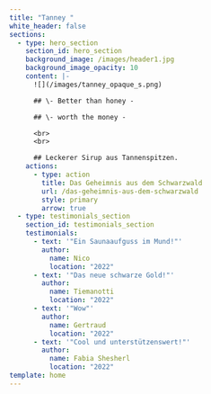 ```yaml
---
title: "Tanney "
white_header: false
sections:
  - type: hero_section
    section_id: hero_section
    background_image: /images/header1.jpg
    background_image_opacity: 10
    content: |-
      ![](/images/tanney_opaque_s.png)

      ## \- Better than honey -

      ## \- worth the money -

      <br>
      <br>

      ## Leckerer Sirup aus Tannenspitzen.
    actions:
      - type: action
        title: Das Geheimnis aus dem Schwarzwald
        url: /das-geheimnis-aus-dem-schwarzwald
        style: primary
        arrow: true
  - type: testimonials_section
    section_id: testimonials_section
    testimonials:
      - text: '"Ein Saunaaufguss im Mund!"'
        author:
          name: Nico
          location: "2022"
      - text: '"Das neue schwarze Gold!"'
        author:
          name: Tiemanotti
          location: "2022"
      - text: '"Wow"'
        author:
          name: Gertraud
          location: "2022"
      - text: '"Cool und unterstützenswert!"'
        author:
          name: Fabia Shesherl
          location: "2022"
template: home
---
```

